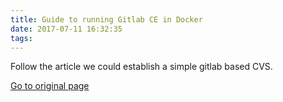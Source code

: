 ```yaml
---
title: Guide to running Gitlab CE in Docker
date: 2017-07-11 16:32:35
tags:
---
```


Follow the article we could establish a simple gitlab based CVS.

[Go to original page](https://developer.ibm.com/code/2017/07/13/step-step-guide-running-gitlab-ce-docker/)
